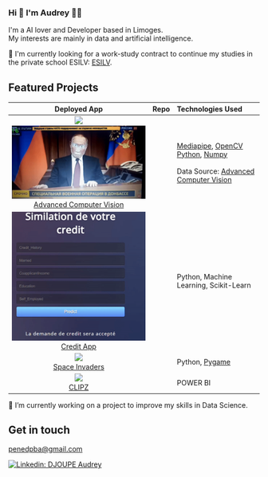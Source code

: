 ### Hi 👋 I'm Audrey 👨‍💻

I'm a AI lover and  Developer based in Limoges.<br/>
My interests are mainly in data and artificial intelligence.<br/>

🤔 I'm currently looking for a work-study contract to continue my studies in the private school ESILV: <a href="https://www.esilv.fr/lecole/">ESILV</a>.

## Featured Projects

| Deployed App | Repo | Technologies Used |
|:-------------:|:-------------:|:----------|
| <a href="https://github.com/Dreys-bot/Advance-Computer-Vision"><img src="https://github.com/Dreys-bot/Advance-Computer-Vision/blob/main/final_output.gif" width="100%" /></a><br /><img src="https://github.com/Dreys-bot/Advance-Computer-Vision/blob/main/face.gif" width="100%"/><br /><a href="https://github.com/Dreys-bot/Advance-Computer-Vision">Advanced Computer Vision</a> | <a href="https://github.com/Dreys-bot/Advance-Computer-Vision"><img src="https://cdn.iconscout.com/icon/free/png-256/github-153-675523.png" alt="" width="24px" /></a> | <a href="https://mediapipe.readthedocs.io/en/latest/">Mediapipe</a>, <a href="https://opencvguide.readthedocs.io/en/latest/opencvpython/basics.html">OpenCV Python</a>, <a href="https://numpy.org/doc/">Numpy</a> <br/><br/> Data Source: <a href="https://github.com/Dreys-bot/Advance-Computer-Vision">Advanced Computer Vision</a> |
|<a href="https://github.com/Dreys-bot/Credit_App"><img src="https://github.com/Dreys-bot/Credit_App/blob/master/CREDIT_APP.gif" width="100%" /></a><br /><a href="https://github.com/Dreys-bot/Credit_App">Credit App </a>|<a href="https://github.com/Dreys-bot/Credit_App"><img src="https://cdn.iconscout.com/icon/free/png-256/github-153-675523.png" alt="" width="24px" /></a>|Python, Machine Learning, Scikit-Learn|
| <a href="https://github.com/Dreys-bot/Space_Invaders"><img src="https://github.com/Dreys-bot/Space_Invaders/blob/master/Space%20Invaders.gif" width="100%" /></a><br/><a href="https://github.com/Dreys-bot/Space_Invaders">Space Invaders</a> | <a href="https://github.com/Dreys-bot/Space_Invaders"><img src="https://cdn.iconscout.com/icon/free/png-256/github-153-675523.png" alt="" width="24px" /></a> | Python, <a href="https://www.pygame.org/docs/ref/pygame.html">Pygame</a>  |
| <a href="https://github.com/Dreys-bot/POWER_BI-Project"><img src="https://github.com/Dreys-bot/POWER_BI-Project/blob/main/Visualisation%20de%20bi%C3%A8res.gif" width="100%" /></a><br/><a href="https://github.com/Dreys-bot/POWER_BI-Project">CLIPZ</a> | <a href="https://github.com/Dreys-bot/POWER_BI-Project"><img src="https://cdn.iconscout.com/icon/free/png-256/github-153-675523.png" alt="" width="24px" /></a> | POWER BI|


 🔭 I’m currently working on a project to improve my skills in Data Science.

<!--
**WillN-Git/WillN-Git** is a ✨ _special_ ✨ repository because its `README.md` (this file) appears on your GitHub profile.
Here are some ideas to get you started:
- 🔭 I’m currently working on ...
- 🌱 I’m currently learning ...
- 👯 I’m looking to collaborate on ...
- 🤔 I’m looking for help with ...
- 💬 Ask me about ...
- 📫 How to reach me: ...
- 😄 Pronouns: ...
- ⚡ Fun fact: ...
-->

## Get in touch 

penedpba@gmail.com

[![Linkedin: DJOUPE Audrey](https://img.shields.io/badge/-LinkedIn-blue?style=flat-square&logo=Linkedin&logoColor=white&link=https://www.linkedin.com/in/thomasdunn891/)](https://www.linkedin.com/in/djoupe-pene-bernadette-audrey-467b60224/)
